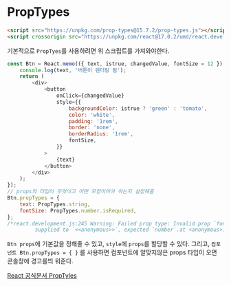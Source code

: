 # PropTypes

```html
<script src="https://unpkg.com/prop-types@15.7.2/prop-types.js"></script>
<script crossorigin src="https://unpkg.com/react@17.0.2/umd/react.development.js"></script>
```

기본적으로 `PropTyes`를 사용하려면 위 스크립트를 가져와야한다.

```javascript
const Btn = React.memo(({ text, istrue, changedValue, fontSize = 12 }) => {
    console.log(text, '버튼이 렌더링 됨');
    return (
        <div>
            <button
                onClick={changedValue}
                style={{
                    backgroundColor: istrue ? 'green' : 'tomato',
                    color: 'white',
                    padding: '1rem',
                    border: 'none',
                    borderRadius: '1rem',
                    fontSize,
                }}
            >
                {text}
            </button>
        </div>
    );
});
// props의 타입이 무엇이고 어떤 모양이어야 하는지 설정해줌
Btn.propTypes = {
    text: PropTypes.string,
    fontSize: PropTypes.number.isRequired,
};
/*react.development.js:245 Warning: Failed prop type: Invalid prop `fontSize` of type `string`
         supplied to `<<anonymous>>`, expected `number`.at <anonymous>:11:19 */
```

`Btn props`에 기본값을 정해줄 수 있고, `style`에 `props`를 할당할 수 있다. 그리고,
`컴포넌트 Btn.propTypes = { }` 를 사용하면 컴포넌트에 알맞지않은 props 타입이 오면 콘솔창에 경고를띄
워준다.

[React 공식문서 PropTyles]('https://ko.reactjs.org/docs/typechecking-with-proptypes.html#gatsby-focus-wrapper')
